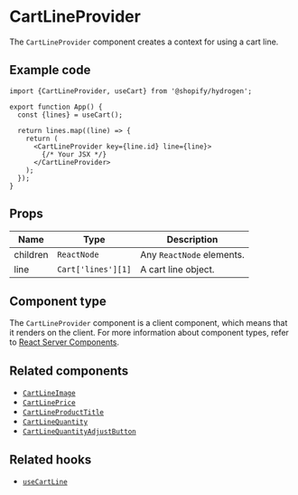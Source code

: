 # CartLineProvider


The `CartLineProvider` component creates a context for using a cart line.

## Example code

```tsx
import {CartLineProvider, useCart} from '@shopify/hydrogen';

export function App() {
  const {lines} = useCart();

  return lines.map((line) => {
    return (
      <CartLineProvider key={line.id} line={line}>
        {/* Your JSX */}
      </CartLineProvider>
    );
  });
}
```

## Props

| Name     | Type                          | Description               |
| -------- | ----------------------------- | ------------------------- |
| children | <code>ReactNode</code>        | Any `ReactNode` elements. |
| line     | <code>Cart['lines'][1]</code> | A cart line object.       |

## Component type

The `CartLineProvider` component is a client component, which means that it renders on the client. For more information about component types, refer to [React Server Components](https://shopify.dev/custom-storefronts/hydrogen/react-server-components).

## Related components

- [`CartLineImage`](/docs/components/cart/cartlineimage.md)
- [`CartLinePrice`](/docs/components/cart/cartlineprice.md)
- [`CartLineProductTitle`](/docs/components/cart/cartlineproducttitle.md)
- [`CartLineQuantity`](/docs/components/cart/cartlinequantity.md)
- [`CartLineQuantityAdjustButton`](/docs/components/cart/cartlinequantityadjustbutton.md)

## Related hooks

- [`useCartLine`](/docs/hooks/cart/usecartline.md)
